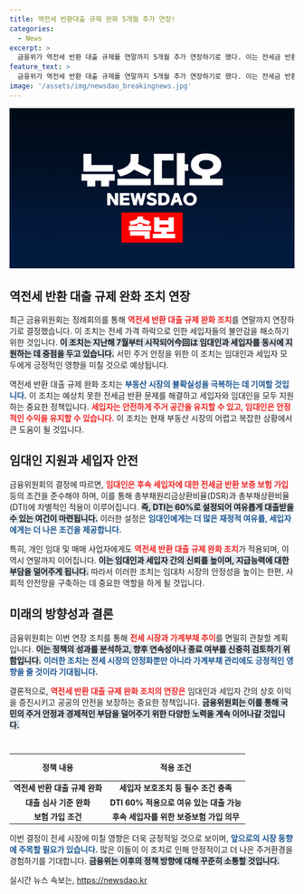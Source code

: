 ```yaml
---
title: 역전세 반환대출 규제 완화 5개월 추가 연장!
categories:
  - News
excerpt: >
  금융위가 역전세 반환 대출 규제를 연말까지 5개월 추가 연장하기로 했다. 이는 전세금 반환 지연으로 고통받는 세입자 지원을 위한 조치로, DSR 기준완화 등 혜택이 강화된다.
feature_text: >
  금융위가 역전세 반환 대출 규제를 연말까지 5개월 추가 연장하기로 했다. 이는 전세금 반환 지연으로 고통받는 세입자 지원을 위한 조치로, DSR 기준완화 등 혜택이 강화된다.
image: '/assets/img/newsdao_breakingnews.jpg'
---
```


<p><img src="/assets/img/newsdao_breakingnews.jpg" alt="cryptoinkorea 속보" /></p>

<h2 data-ke-size="size26">역전세 반환 대출 규제 완화 조치 연장</h2>

<p data-ke-size="size16">최근 금융위원회는 정례회의를 통해 <b><span style="color: #ee2323;">역전세 반환 대출 규제 완화 조치</span></b>를 연말까지 연장하기로 결정했습니다. 이 조치는 전세 가격 하락으로 인한 세입자들의 불안감을 해소하기 위한 것입니다. <b><span style="background-color: #21538527;">이 조치는 지난해 7월부터 시작되어今回は 임대인과 세입자를 동시에 지원하는 데 중점을 두고 있습니다.</span></b> 서민 주거 안정을 위한 이 조치는 임대인과 세입자 모두에게 긍정적인 영향을 미칠 것으로 예상됩니다.</p>

<p data-ke-size="size16">역전세 반환 대출 규제 완화 조치는 <b><span style="color: #1a5490;">부동산 시장의 불확실성을 극복하는 데 기여할 것입니다.</span></b> 이 조치는 예상치 못한 전세금 반환 문제를 해결하고 세입자와 임대인을 모두 지원하는 중요한 정책입니다. <b><span style="color: #ee2323;">세입자는 안전하게 주거 공간을 유지할 수 있고, 임대인은 안정적인 수익을 유지할 수 있습니다.</span></b> 이 조치는 현재 부동산 시장의 어렵고 복잡한 상황에서 큰 도움이 될 것입니다.</p>

<h2 data-ke-size="size26">임대인 지원과 세입자 안전</h2>

<p data-ke-size="size16">금융위원회의 결정에 따르면, <b><span style="color: #ee2323;">임대인은 후속 세입자에 대한 전세금 반환 보증 보험 가입</span></b> 등의 조건을 준수해야 하며, 이를 통해 총부채원리금상환비율(DSR)과 총부채상환비율(DTI)에 차별적인 적용이 이루어집니다. <b><span style="background-color: #21538527;">즉, DTI는 60%로 설정되어 여유롭게 대출받을 수 있는 여건이 마련됩니다.</span></b> 이러한 설정은 <b><span style="color: #1a5490;">임대인에게는 더 많은 재정적 여유를, 세입자에게는 더 나은 조건을 제공합니다.</span></b></p>

<p data-ke-size="size16">특히, 개인 임대 및 매매 사업자에게도 <b><span style="color: #ee2323;">역전세 반환 대출 규제 완화 조치</span></b>가 적용되며, 이 역시 연말까지 이어집니다. <b><span style="background-color: #21538527;">이는 임대인과 세입자 간의 신뢰를 높이며, 지급능력에 대한 부담을 덜어주게 됩니다.</span></b> 따라서 이러한 조치는 임대차 시장의 안정성을 높이는 한편, 사회적 안전망을 구축하는 데 중요한 역할을 하게 될 것입니다. </p>

<h2 data-ke-size="size26">미래의 방향성과 결론</h2>

<p data-ke-size="size16">금융위원회는 이번 연장 조치를 통해 <b><span style="color: #ee2323;">전세 시장과 가계부채 추이</span></b>를 면밀히 관찰할 계획입니다. <b><span style="background-color: #21538527;">이는 정책의 성과를 분석하고, 향후 연속성이나 종료 여부를 신중히 검토하기 위함입니다.</span></b> <b><span style="color: #1a5490;">이러한 조치는 전세 시장의 안정화뿐만 아니라 가계부채 관리에도 긍정적인 영향을 줄 것이라 기대됩니다.</span></b> </p>

<p data-ke-size="size16">결론적으로, <b><span style="color: #ee2323;">역전세 반환 대출 규제 완화 조치의 연장은</span></b> 임대인과 세입자 간의 상호 이익을 증진시키고 공공의 안전을 보장하는 중요한 정책입니다. <b><span style="background-color: #21538527;">금융위원회는 이를 통해 국민의 주거 안정과 경제적인 부담을 덜어주기 위한 다양한 노력을 계속 이어나갈 것입니다.</span></b> </p>

<hr style="height: 1px; background-color: #eeeeee; margin: 20px 0;">

<table style="width: 100%; border-collapse: collapse;">
    <thead>
        <tr>
            <th style="text-align: center; height: 40px;"><b>정책 내용</b></th>
            <th style="text-align: center; height: 40px;"><b>적용 조건</b></th>
        </tr>
    </thead>
    <tbody>
        <tr>
            <td style="text-align: center; height: 17px;"><b>역전세 반환 대출 규제 완화</b></td>
            <td style="text-align: center; height: 17px;"><b>세입자 보호조치 등 필수 조건 충족</b></td>
        </tr>
        <tr>
            <td style="text-align: center; height: 17px;"><b>대출 심사 기준 완화</b></td>
            <td style="text-align: center; height: 17px;"><b>DTI 60% 적용으로 여유 있는 대출 가능</b></td>
        </tr>
        <tr>
            <td style="text-align: center; height: 17px;"><b>보험 가입 조건</b></td>
            <td style="text-align: center; height: 17px;"><b>후속 세입자를 위한 보증보험 가입 의무</b></td>
        </tr>
    </tbody>
</table>

<p data-ke-size="size16">이번 결정이 전세 시장에 미칠 영향은 더욱 긍정적일 것으로 보이며, <b><span style="color: #1a5490;">앞으로의 시장 동향에 주목할 필요가 있습니다.</span></b> 많은 이들이 이 조치로 인해 안정적이고 더 나은 주거환경을 경험하기를 기대합니다. <b><span style="background-color: #21538527;">금융위는 이후의 정책 방향에 대해 꾸준히 소통할 것입니다.</span></b></p>
실시간 뉴스 속보는, <a href="https://newsdao.kr" rel="dofollow">https://newsdao.kr</a>


